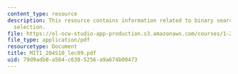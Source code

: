 ```yaml
---
content_type: resource
description: This resource contains information related to binary search and quicksort
  selection.
file: https://ol-ocw-studio-app-production.s3.amazonaws.com/courses/1-204-computer-algorithms-in-systems-engineering-spring-2010/79d9adb0a564c6305256a9a674b00473_MIT1_204S10_lec09.pdf
file_type: application/pdf
resourcetype: Document
title: MIT1_204S10_lec09.pdf
uid: 79d9adb0-a564-c630-5256-a9a674b00473
---
```

